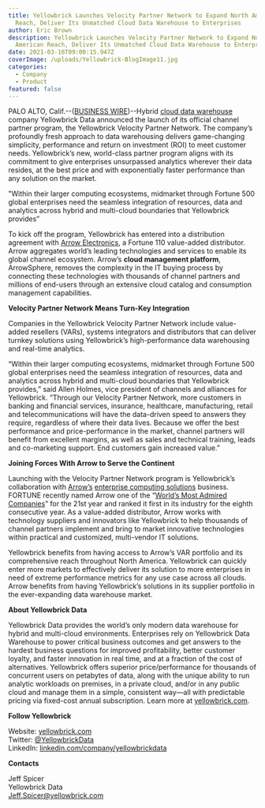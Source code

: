 ```yaml
---
title: Yellowbrick Launches Velocity Partner Network to Expand North American
  Reach, Deliver Its Unmatched Cloud Data Warehouse to Enterprises
author: Eric Brown
description: Yellowbrick Launches Velocity Partner Network to Expand North
  American Reach, Deliver Its Unmatched Cloud Data Warehouse to Enterprises
date: 2021-03-16T09:00:15.947Z
coverImage: /uploads/Yellowbrick-BlogImage11.jpg
categories:
  - Company
  - Product
featured: false
---
```

PALO ALTO, Calif.--([BUSINESS WIRE](https://www.businesswire.com/))--Hybrid [cloud data warehouse](https://www.yellowbrick.com/go/key-benefits-of-a-modern-hybrid-cloud-data-warehouse/) company Yellowbrick Data announced the launch of its official channel partner program, the Yellowbrick Velocity Partner Network. The company’s profoundly fresh approach to data warehousing delivers game-changing simplicity, performance and return on investment (ROI) to meet customer needs. Yellowbrick’s new, world-class partner program aligns with its commitment to give enterprises unsurpassed analytics wherever their data resides, at the best price and with exponentially faster performance than any solution on the market.

"Within their larger computing ecosystems, midmarket through Fortune 500 global enterprises need the seamless integration of resources, data and analytics across hybrid and multi-cloud boundaries that Yellowbrick provides”

To kick off the program, Yellowbrick has entered into a distribution agreement with [Arrow Electronics](https://www.arrow.com/ecs/na), a Fortune 110 value-added distributor. Arrow aggregates world’s leading technologies and services to enable its global channel ecosystem. Arrow’s **cloud management platform**, ArrowSphere, removes the complexity in the IT buying process by connecting these technologies with thousands of channel partners and millions of end-users through an extensive cloud catalog and consumption management capabilities. 

**Velocity Partner Network Means Turn-Key Integration**

Companies in the Yellowbrick Velocity Partner Network include value-added resellers (VARs), systems integrators and distributors that can deliver turnkey solutions using Yellowbrick’s high-performance data warehousing and real-time analytics.

“Within their larger computing ecosystems, midmarket through Fortune 500 global enterprises need the seamless integration of resources, data and analytics across hybrid and multi-cloud boundaries that Yellowbrick provides,” said Allen Holmes, vice president of channels and alliances for Yellowbrick. “Through our Velocity Partner Network, more customers in banking and financial services, insurance, healthcare, manufacturing, retail and telecommunications will have the data-driven speed to answers they require, regardless of where their data lives. Because we offer the best performance and price-performance in the market, channel partners will benefit from excellent margins, as well as sales and technical training, leads and co-marketing support. End customers gain increased value.” 

**Joining Forces With Arrow to Serve the Continent**

Launching with the Velocity Partner Network program is Yellowbrick’s collaboration with [Arrow’s](https://www.arrow.com/ecs/na) [enterprise computing solutions](https://www.yellowbrick.com/press-releases/yellowbrick-data-appoints-start-up-growth-expert-jonathan-reid-as-chief-revenue-officer/) business. FORTUNE recently named Arrow one of the “[World’s Most Admired Companies](https://fortune.com/company/arrow-electronics/worlds-most-admired-companies/)” for the 21st year and ranked it first in its industry for the eighth consecutive year. As a value-added distributor, Arrow works with technology suppliers and innovators like Yellowbrick to help thousands of channel partners implement and bring to market innovative technologies within practical and customized, multi-vendor IT solutions.

Yellowbrick benefits from having access to Arrow’s VAR portfolio and its comprehensive reach throughout North America. Yellowbrick can quickly enter more markets to effectively deliver its solution to more enterprises in need of extreme performance metrics for any use case across all clouds. Arrow benefits from having Yellowbrick’s solutions in its supplier portfolio in the ever-expanding data warehouse market.

**About Yellowbrick Data**

Yellowbrick Data provides the world’s only modern data warehouse for hybrid and multi-cloud environments. Enterprises rely on Yellowbrick Data Warehouse to power critical business outcomes and get answers to the hardest business questions for improved profitability, better customer loyalty, and faster innovation in real time, and at a fraction of the cost of alternatives. Yellowbrick offers superior price/performance for thousands of concurrent users on petabytes of data, along with the unique ability to run analytic workloads on premises, in a private cloud, and/or in any public cloud and manage them in a simple, consistent way—all with predictable pricing via fixed-cost annual subscription. Learn more at [yellowbrick.com](https://www.yellowbrick.com/). 

**Follow Yellowbrick**

Website: [yellowbrick.com](https://www.yellowbrick.com/)\
Twitter: [@YellowbrickData](https://twitter.com/YellowbrickData)\
LinkedIn: [linkedin.com/company/yellowbrickdata](https://www.linkedin.com/company/yellowbrickdata/)  

**Contacts**

Jeff Spicer\
Yellowbrick Data\
Jeff.Spicer@yellowbrick.com